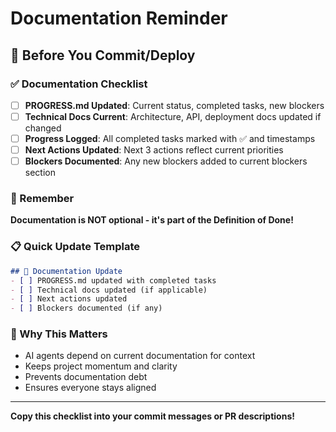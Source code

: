 # Documentation Reminder

## 📝 Before You Commit/Deploy

### ✅ Documentation Checklist
- [ ] **PROGRESS.md Updated**: Current status, completed tasks, new blockers
- [ ] **Technical Docs Current**: Architecture, API, deployment docs updated if changed
- [ ] **Progress Logged**: All completed tasks marked with ✅ and timestamps
- [ ] **Next Actions Updated**: Next 3 actions reflect current priorities
- [ ] **Blockers Documented**: Any new blockers added to current blockers section

### 🚨 Remember
**Documentation is NOT optional - it's part of the Definition of Done!**

### 📋 Quick Update Template
```markdown
## 📝 Documentation Update
- [ ] PROGRESS.md updated with completed tasks
- [ ] Technical docs updated (if applicable)
- [ ] Next actions updated
- [ ] Blockers documented (if any)
```

### 🎯 Why This Matters
- AI agents depend on current documentation for context
- Keeps project momentum and clarity
- Prevents documentation debt
- Ensures everyone stays aligned

---

**Copy this checklist into your commit messages or PR descriptions!**
